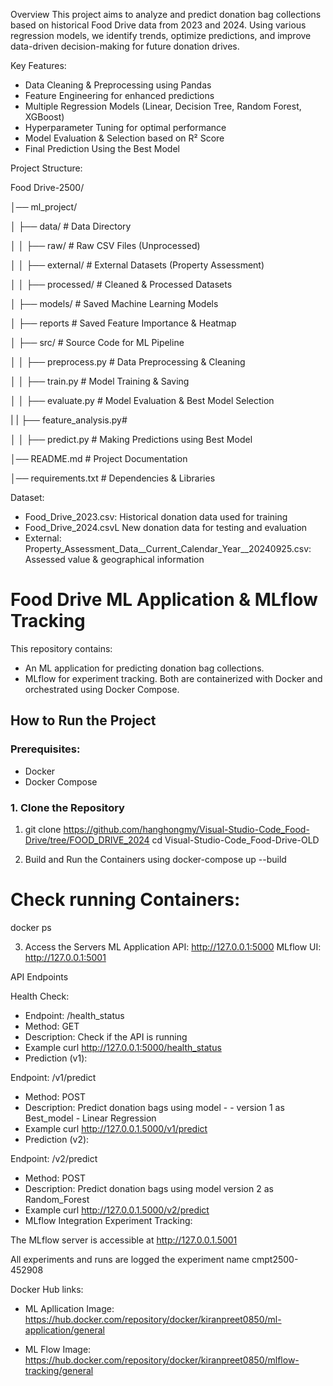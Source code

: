 Overview
This project aims to analyze and predict donation bag collections based on historical Food Drive data from 2023 and 2024. Using various regression models, we identify trends, optimize predictions, and improve data-driven decision-making for future donation drives.

Key Features:

- Data Cleaning & Preprocessing using Pandas
- Feature Engineering for enhanced predictions
- Multiple Regression Models (Linear, Decision Tree, Random Forest, XGBoost)
- Hyperparameter Tuning for optimal performance
- Model Evaluation & Selection based on R² Score
- Final Prediction Using the Best Model

Project Structure:


Food Drive-2500/

│── ml_project/

│   ├── data/                  # Data Directory

│   │   ├── raw/               # Raw CSV Files (Unprocessed)

│   │   ├── external/          # External Datasets (Property Assessment)

│   │   ├── processed/         # Cleaned & Processed Datasets

│   ├── models/                # Saved Machine Learning Models

│   ├── reports                # Saved Feature Importance & Heatmap

│   ├── src/                   # Source Code for ML Pipeline

│   │   ├── preprocess.py      # Data Preprocessing & Cleaning

│   │   ├── train.py           # Model Training & Saving

│   │   ├── evaluate.py        # Model Evaluation & Best Model Selection

|   |   ├── feature_analysis.py# 

│   │   ├── predict.py         # Making Predictions using Best Model

│── README.md                  # Project Documentation

│── requirements.txt           # Dependencies & Libraries

Dataset:
- Food_Drive_2023.csv: Historical donation data used for training
- Food_Drive_2024.csvL New donation data for testing and evaluation
- External: Property_Assessment_Data__Current_Calendar_Year__20240925.csv: Assessed value & geographical information

# Food Drive ML Application & MLflow Tracking

This repository contains:
- An ML application for predicting donation bag collections.
- MLflow for experiment tracking.
Both are containerized with Docker and orchestrated using Docker Compose.

## How to Run the Project

### Prerequisites:
- Docker
- Docker Compose

### 1. Clone the Repository

1. git clone https://github.com/hanghongmy/Visual-Studio-Code_Food-Drive/tree/FOOD_DRIVE_2024
cd Visual-Studio-Code_Food-Drive-OLD

2. Build and Run the Containers using docker-compose up --build

# Check running Containers:
docker ps

3. Access the Servers
ML Application API: http://127.0.0.1:5000
MLflow UI: http://127.0.0.1:5001

API Endpoints

Health Check:

- Endpoint: /health_status
- Method: GET
- Description: Check if the API is running
- Example curl http://127.0.0.1:5000/health_status
- Prediction (v1):

Endpoint: /v1/predict
- Method: POST
- Description: Predict donation bags using model - - version 1 as Best_model - Linear Regression
- Example curl http://127.0.0.1.5000/v1/predict
- Prediction (v2):

Endpoint: /v2/predict
- Method: POST
- Description: Predict donation bags using model version 2 as Random_Forest
- Example curl http://127.0.0.1.5000/v2/predict
- MLflow Integration Experiment Tracking:

The MLflow server is accessible at http://127.0.0.1.5001

All experiments and runs are logged the experiment name cmpt2500-452908

Docker Hub links:

- ML Apllication Image: https://hub.docker.com/repository/docker/kiranpreet0850/ml-application/general

- ML Flow Image: https://hub.docker.com/repository/docker/kiranpreet0850/mlflow-tracking/general

